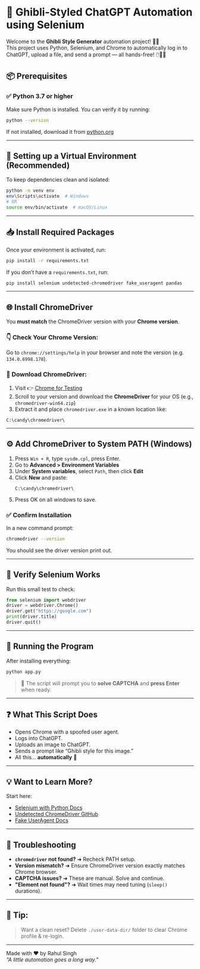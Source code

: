 # 🚀 Ghibli-Styled ChatGPT Automation using Selenium

Welcome to the **Ghibli Style Generator** automation project! 🎨✨  
This project uses Python, Selenium, and Chrome to automatically log in to ChatGPT, upload a file, and send a prompt — all hands-free! 🖱️🧙‍♂️



## 📦 Prerequisites

### ✅ Python 3.7 or higher

Make sure Python is installed. You can verify it by running:

```bash
python --version
```

If not installed, download it from [python.org](https://www.python.org/downloads/)

---

## 🧪 Setting up a Virtual Environment (Recommended)

To keep dependencies clean and isolated:

```bash
python -m venv env
env\Scripts\activate  # Windows
# OR
source env/bin/activate  # macOS/Linux
```

---

## 📥 Install Required Packages

Once your environment is activated, run:

```bash
pip install -r requirements.txt
```

If you don’t have a `requirements.txt`, run:

```bash
pip install selenium undetected-chromedriver fake_useragent pandas
```

---

## 🌐 Install ChromeDriver

You **must match** the ChromeDriver version with your **Chrome version**.

### 👇 Check Your Chrome Version:
Go to `chrome://settings/help` in your browser and note the version (e.g. `134.0.6998.178`).

### 🔗 Download ChromeDriver:
1. Visit 👉 [Chrome for Testing](https://googlechromelabs.github.io/chrome-for-testing/)
2. Scroll to your version and download the **ChromeDriver** for your OS (e.g., `chromedriver-win64.zip`)
3. Extract it and place `chromedriver.exe` in a known location like:

```plaintext
C:\candy\chromedriver\
```

---

## ⚙️ Add ChromeDriver to System PATH (Windows)

1. Press `Win + R`, type `sysdm.cpl`, press Enter.
2. Go to **Advanced > Environment Variables**
3. Under **System variables**, select `Path`, then click **Edit**
4. Click **New** and paste:
   ```
   C:\candy\chromedriver\
   ```
5. Press OK on all windows to save.

### ✅ Confirm Installation

In a new command prompt:

```bash
chromedriver --version
```

You should see the driver version print out.

---

## 🧪 Verify Selenium Works

Run this small test to check:

```python
from selenium import webdriver
driver = webdriver.Chrome()
driver.get("https://google.com")
print(driver.title)
driver.quit()
```

---

## 🚦 Running the Program

After installing everything:

```bash
python app.py
```

> 🛑 The script will prompt you to **solve CAPTCHA** and **press Enter** when ready.

---

## ❓ What This Script Does

- Opens Chrome with a spoofed user agent.
- Logs into ChatGPT.
- Uploads an image to ChatGPT.
- Sends a prompt like “Ghibli style for this image.”
- All this... **automatically** 🤖

---

## 💡 Want to Learn More?

Start here:
- [Selenium with Python Docs](https://selenium-python.readthedocs.io/)
- [Undetected ChromeDriver GitHub](https://github.com/ultrafunkamsterdam/undetected-chromedriver)
- [Fake UserAgent Docs](https://pypi.org/project/fake-useragent/)

---

## 🧹 Troubleshooting

- **`chromedriver` not found?** ➜ Recheck PATH setup.
- **Version mismatch?** ➜ Ensure ChromeDriver version exactly matches Chrome browser.
- **CAPTCHA issues?** ➜ These are manual. Solve and continue.
- **"Element not found"?** ➜ Wait times may need tuning (`sleep()` durations).

---

## 🧠 Tip:
> Want a clean reset? Delete `./user-data-dir/` folder to clear Chrome profile & re-login.

---

Made with ❤️ by Rahul Singh  
*“A little automation goes a long way.”*

